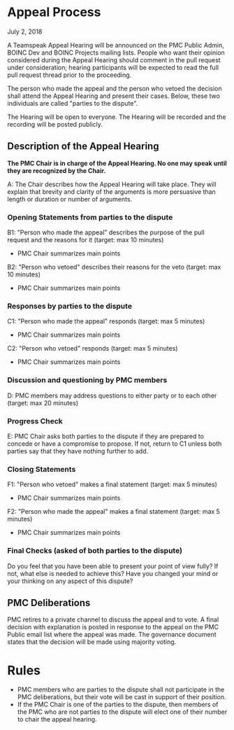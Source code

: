 # Appeal Process
July 2, 2018

A Teamspeak Appeal Hearing will be announced on the PMC Public Admin, BOINC Dev and BOINC Projects mailing lists.  People who want their opinion considered during the Appeal Hearing should comment in the pull request under consideration; hearing participants will be expected to read the full pull request thread prior to the proceeding.

The person who made the appeal and the person who vetoed the decision shall attend the Appeal Hearing and present their cases.  Below, these two individuals are called "parties to the dispute".

The Hearing will be open to everyone.  The Hearing will be recorded and the recording will be posted publicly.

## Description of the Appeal Hearing
**The PMC Chair is in charge of the Appeal Hearing.  No one may speak until they are recognized by the Chair.**

A:  The Chair describes how the Appeal Hearing will take place. They will explain that brevity and clarity of the arguments is more persuasive than length or duration or number of arguments. 

### Opening Statements from parties to the dispute
B1: "Person who made the appeal" describes the purpose of the pull request and the reasons for it (target: max 10 minutes)
- PMC Chair summarizes main points

B2: "Person who vetoed" describes their reasons for the veto (target: max 10 minutes)
- PMC Chair summarizes main points

### Responses by parties to the dispute 
C1: "Person who made the appeal" responds (target: max 5 minutes)
- PMC Chair summarizes main points

C2: "Person who vetoed" responds (target: max 5 minutes)
- PMC Chair summarizes main points

### Discussion and questioning by PMC members
D: PMC members may address questions to either party or to each other (target: max 20 minutes)

### Progress Check
E: PMC Chair asks both parties to the dispute if they are prepared to concede or have a compromise to propose.  If not, return to C1 unless both parties say that they have nothing further to add.

### Closing Statements
F1: "Person who vetoed" makes a final statement (target: max 5 minutes)
- PMC Chair summarizes main points

F2: "Person who made the appeal" makes a final statement (target: max 5 minutes)
- PMC Chair summarizes main points

### Final Checks (asked of both parties to the dispute)
Do you feel that you have been able to present your point of view fully?  If not, what else is needed to achieve this? Have you changed your mind or your thinking on any aspect of this dispute?

## PMC Deliberations
PMC retires to a private channel to discuss the appeal and to vote. A final decision with explanation is posted in response to the appeal on the PMC Public email list where the appeal was made.  The governance document states that the decision will be made using majority voting.

# Rules
- PMC members who are parties to the dispute shall not participate in the PMC deliberations, but their vote will be cast in support of their position.
- If the PMC Chair is one of the parties to the dispute, then members of the PMC who are not parties to the dispute will elect one of their number to chair the appeal hearing.


